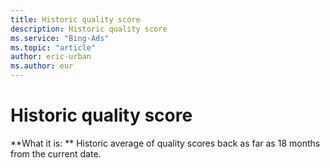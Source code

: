 ```yaml
---
title: Historic quality score
description: Historic quality score
ms.service: "Bing-Ads"
ms.topic: "article"
author: eric-urban
ms.author: eur
---
```


# Historic quality score

**What it is: **    Historic average of quality scores back as far as 18 months from the current date.


